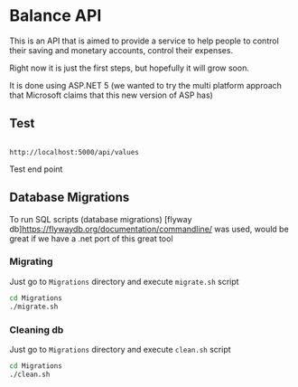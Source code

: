 # Balance API

This is an API that is aimed to provide a service to help people to control their saving and monetary accounts, control their expenses.

Right now it is just the first steps, but hopefully it will grow soon.

It is done using ASP.NET 5 (we wanted to try the multi platform approach that Microsoft claims that this new version of ASP has)

## Test

```ssh

http://localhost:5000/api/values

```

Test end point

## Database Migrations

To run SQL scripts (database migrations) [flyway db]https://flywaydb.org/documentation/commandline/ was used, would be great if we have a .net port of this great tool

### Migrating

Just go to ``` Migrations ``` directory and execute ``` migrate.sh ``` script

```bash
cd Migrations
./migrate.sh
```

### Cleaning db

Just go to ``` Migrations ``` directory and execute ``` clean.sh ``` script

```bash
cd Migrations
./clean.sh
```

